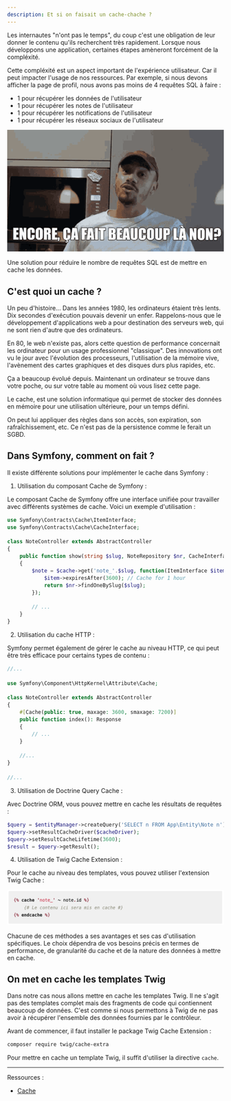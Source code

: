```yaml
---
description: Et si on faisait un cache-chache ?
---
```


Les internautes "n'ont pas le temps", du coup c'est une obligation de leur donner le contenu qu'ils recherchent très rapidement. Lorsque nous développons une application, certaines étapes amèneront forcément de la compléxité.

Cette compléxité est un aspect important de l'expérience utilisateur. Car il peut impacter l'usage de nos ressources. Par exemple, si nous devons afficher la page de profil, nous avons pas moins de 4 requêtes SQL à faire :

- 1 pour récupérer les données de l'utilisateur
- 1 pour récupérer les notes de l'utilisateur
- 1 pour récupérer les notifications de l'utilisateur
- 1 pour récupérer les réseaux sociaux de l'utilisateur

![](img/mister-v.gif)

Une solution pour réduire le nombre de requêtes SQL est de mettre en cache les données.

## C'est quoi un cache ?

Un peu d'histoire... Dans les années 1980, les ordinateurs étaient très lents. Dix secondes d'exécution pouvais devenir un enfer. Rappelons-nous que le développement d'applications web a pour destination des serveurs web, qui ne sont rien d'autre que des ordinateurs.

En 80, le web n'existe pas, alors cette question de performance concernait les ordinateur pour un usage professionnel "classique". Des innovations ont vu le jour avec l'évolution des processeurs, l'utilisation de la mémoire vive, l'avènement des cartes graphiques et des disques durs plus rapides, etc.

Ça a beaucoup évolué depuis. Maintenant un ordinateur se trouve dans votre poche, ou sur votre table au moment où vous lisez cette page.

Le cache, est une solution informatique qui permet de stocker des données en mémoire pour une utilisation ultérieure, pour un temps défini.

On peut lui appliquer des règles dans son accès, son expiration, son rafraîchissement, etc. Ce n'est pas de la persistence comme le ferait un SGBD.

## Dans Symfony, comment on fait ?

Il existe différente solutions pour implémenter le cache dans Symfony :

1. Utilisation du composant Cache de Symfony :

Le composant Cache de Symfony offre une interface unifiée pour travailler avec différents systèmes de cache. Voici un exemple d'utilisation :

```php
use Symfony\Contracts\Cache\ItemInterface;
use Symfony\Contracts\Cache\CacheInterface;

class NoteController extends AbstractController
{
    public function show(string $slug, NoteRepository $nr, CacheInterface $cache): Response
    {
        $note = $cache->get('note_'.$slug, function(ItemInterface $item) use ($nr, $slug) {
            $item->expiresAfter(3600); // Cache for 1 hour
            return $nr->findOneBySlug($slug);
        });

        // ...
    }
}
```

2. Utilisation du cache HTTP :

Symfony permet également de gérer le cache au niveau HTTP, ce qui peut être très efficace pour certains types de contenu :

```php
//...

use Symfony\Component\HttpKernel\Attribute\Cache;

class NoteController extends AbstractController
{
    #[Cache(public: true, maxage: 3600, smaxage: 7200)]
    public function index(): Response
    {
        // ...
    }

    //...
}

//...
```

3. Utilisation de Doctrine Query Cache :

Avec Doctrine ORM, vous pouvez mettre en cache les résultats de requêtes :

```php
$query = $entityManager->createQuery('SELECT n FROM App\Entity\Note n');
$query->setResultCacheDriver($cacheDriver);
$query->setResultCacheLifetime(3600);
$result = $query->getResult();
```

4. Utilisation de Twig Cache Extension :

Pour le cache au niveau des templates, vous pouvez utiliser l'extension Twig Cache :

![](img/twig/cache.png)

Chacune de ces méthodes a ses avantages et ses cas d'utilisation spécifiques. Le choix dépendra de vos besoins précis en termes de performance, de granularité du cache et de la nature des données à mettre en cache.

## On met en cache les templates Twig

Dans notre cas nous allons mettre en cache les templates Twig. Il ne s'agit pas des templates complet mais des fragments de code qui contiennent beaucoup de données. C'est comme si nous permettons à Twig de ne pas avoir à récupérer l'ensemble des données fournies par le contrôleur.

Avant de commencer, il faut installer le package Twig Cache Extension :

```bash
composer require twig/cache-extra
```

Pour mettre en cache un template Twig, il suffit d'utiliser la directive `cache`.

---

Ressources :

- [Cache](https://symfony.com/doc/current/cache.html)
